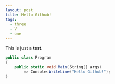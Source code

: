 ```yaml
---
layout: post
title: Hello Github!
tags:
  - three
  - V
  - one
---
```


This is just a **test**.

```csharp
public class Program
{
    public static void Main(String[] args)
        => Console.WriteLine("Hello Github!");
}
```